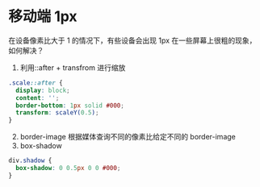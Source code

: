 # 移动端 1px

在设备像素比大于 1 的情况下，有些设备会出现 1px 在一些屏幕上很粗的现象，如何解决？

1. 利用::after + transfrom 进行缩放

```css
.scale::after {
  display: block;
  content: '';
  border-bottom: 1px solid #000;
  transform: scaleY(0.5);
}
```

2. border-image
   根据媒体查询不同的像素比给定不同的 border-image
3. box-shadow

```css
div.shadow {
  box-shadow: 0 0.5px 0 0 #000;
}
```

